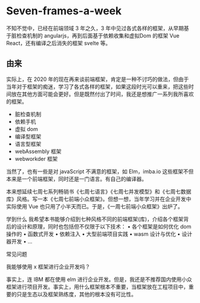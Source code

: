 # Seven-frames-a-week

不知不觉中，已经在前端领域 3 年之久，3 年中见过各式各样的框架，从早期基于脏检查机制的 angularjs，再到后面基于依赖收集和虚拟Dom 的框架 Vue React，还有编译之后消失的框架 svelte 等。  

## 由来

实际上，在 2020 年的现在再来谈前端框架，肯定是一种不讨巧的做法，但由于当年对于框架的痴迷，学习了各式各样的框架，如果这段时光可以重来，把这些时间放在其他方面可能会更好。但是既然付出了时间，我还是想推广一系列我所喜欢的框架。

  - 脏检查机制
  - 依赖手机
  - 虚拟 dom
  - 编译型框架 
  - 语言型框架
  - webAssembly 框架
  - webworkder 框架  


当然了，也有一些是对 javaScript 不满意的框架，如 Elm，imba.io 这些框架不但本来是一个前端框架，同时还是一门语言。有自己的编译器。  

本来想延续七周七系列畅销书《七周七语言》《七周七并发模型》和《七周七数据库》风格。写一本《七周七前端小众框架》。但想一想，当年学习并在企业开发中实际使用 Vue 也只用了小半天而已。于是，《一周七前端小众框架》出炉了。

学到什么
我希望本书能够介绍到七种风格不同的前端框架(库)，介绍各个框架背后的设计和原理，同时也包括但不仅限于以下技术：
• 各个框架是如何优化 dom 操作的
• 函数式开发
• 依赖注入
• 大型前端项目实践
• wasm 设计与优化
• 设计器开发
• ...

常见问题

我能够使用 x 框架进行企业开发吗？

事实上，连 IBM 都在使用 elm 进行企业开发。但是，我还是不推荐国内使用小众框架进行项目开发。事实上，用什么框架根本不重要，当框架放在工程项目中，重要的只是生态以及框架熟练度，其他的根本没有可比性。